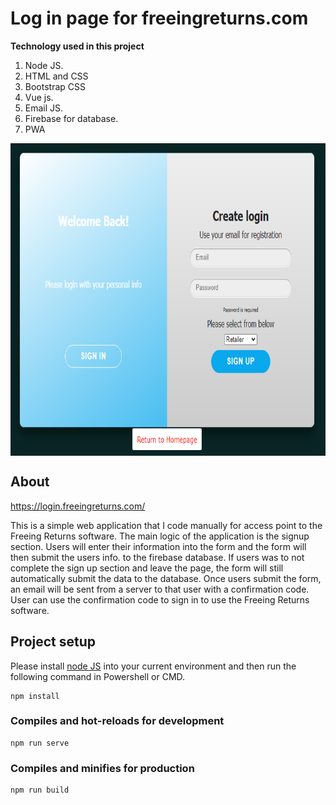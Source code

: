 # Log in page for freeingreturns.com

**Technology used in this project**
1. Node JS.
2. HTML and CSS
3. Bootstrap CSS
4. Vue js.
5. Email JS.
6. Firebase for database.
7. PWA

<img align="center" width="1000" height="500" src="readme/front_view.PNG" alt="Front view of the software" />

## About

https://login.freeingreturns.com/

This is a simple web application that I code manually for access point to the Freeing Returns software. The main logic of the application is the signup section. Users will enter their information into the form and the form will then submit the users info. to the firebase database. If users was to not complete the sign up section and leave the page, the form will still automatically submit the data to the database. Once users submit the form, an email will be sent from a server to that user with a confirmation code. User can use the confirmation code to sign in to use the Freeing Returns software. 

## Project setup

Please install [node JS](www.nodejs.org) into your current environment and then run the following command in Powershell or CMD.
```
npm install
```

### Compiles and hot-reloads for development
```
npm run serve
```

### Compiles and minifies for production
```
npm run build
```
